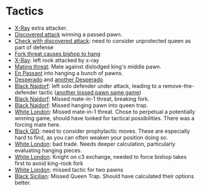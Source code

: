 # Tactics
- [X-Ray](https://lichess.org/imC2jNGd/white#47) extra attacker.
- [Discovered attack](https://lichess.org/Vwywg4s8/white#50) winning a passed pawn.
- [Check with discovered attack](https://lichess.org/C3AepJD6/white#43): need to consider unprotected queen as part of defense
- [Fork threat causes bishop to hang](https://lichess.org/fyOLhLih/black#24)
- [X-Ray](https://lichess.org/xth1RrDs/white#34): left rook attacked by x-ray
- [Mating threat](https://lichess.org/dxsNAjna/black#31): Mate against dislodged king's middle pawn.
- [En Passant](https://lichess.org/fo8DQuBU/white#24) into hanging a bunch of pawns.
- [Desperado](https://lichess.org/S8SM2OBp/black#48) and [another Desperado](https://lichess.org/ZEHo5GSo/white#30)
- [Black Najdorf](https://lichess.org/VzFLEeER/black#23): left solo defender under attack, leading to a remove-the-defender tactic ([another lossed pawn same game](https://lichess.org/VzFLEeER/black#35))
- [Black Najdorf](https://lichess.org/VzFLEeER/black#67): Missed mate-in-1 threat, breaking fork.
- [Black Najdorf](https://lichess.org/VzFLEeER/black#21): Missed hanging pawn into queen trap.
- [White London](https://lichess.org/9K625gIF/white#48): Missed mate-in-1 threat. Chose to perpetual a potentially winning game, should have looked for tactical possibilities. There was a forcing mate here.
- [Black QID](https://lichess.org/zdPoan3B/black#19): need to consider prophylactic moves. These are especially hard to find, as you can often weaken your position doing so.
- [White London](https://lichess.org/5p2EyS1u/white#23): bad trade. Needs deeper calculation, particularly evaluating hanging pieces.
- [White London](https://lichess.org/DLDK9AGI/white#18): Knight on c3 exchange, needed to force bishop takes first to avoid king-rook fork
- [White London](https://lichess.org/DLDK9AGI/white#12): missed tactic for two pawns
- [Black Sicilian](https://lichess.org/Wzv19IhK/black#45): Missed Queen Trap. Should have calculated their options better.
